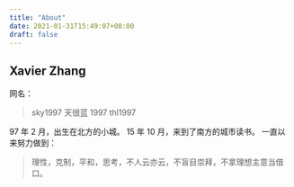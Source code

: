 ```yaml
---
title: "About"
date: 2021-01-31T15:49:07+08:00
draft: false
---
```


## Xavier Zhang

网名：

> sky1997
> 天很蓝 1997
> thl1997

97 年 2 月，出生在北方的小城。
15 年 10 月，来到了南方的城市读书。
一直以来努力做到：

> 理性，克制，平和，思考，不人云亦云，不盲目崇拜，不拿理想主意当借口。
